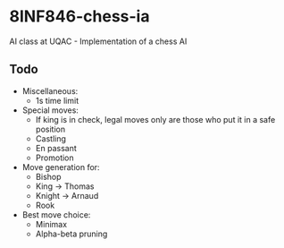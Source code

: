 # 8INF846-chess-ia
AI class at UQAC - Implementation of a chess AI

## Todo
* Miscellaneous:
  * 1s time limit
* Special moves:
  * If king is in check, legal moves only are those who put it in a safe position 
  * Castling
  * En passant
  * Promotion
* Move generation for:
  * Bishop
  * King -> Thomas
  * Knight -> Arnaud
  * Rook
* Best move choice:
  * Minimax
  * Alpha-beta pruning